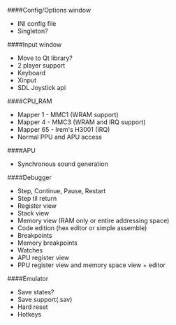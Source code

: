####Config/Options window

- INI config file
- Singleton?

####Input window

- Move to Qt library?
- 2 player support
- Keyboard
- Xinput
- SDL Joystick api

####CPU_RAM

- Mapper 1 - MMC1 (WRAM support)
- Mapper 4 - MMC3 (WRAM and IRQ support)
- Mapper 65 - Irem's H3001 (IRQ)
- Normal PPU and APU access

####APU
- Synchronous sound generation


####Debugger
- Step, Continue, Pause, Restart
- Step til return
- Register view
- Stack view 
- Memory view (RAM only or entire addressing space)
- Code edition (hex editor or simple assemble)
- Breakpoints
- Memory breakpoints
- Watches
- APU register view
- PPU register view and memory space view + editor

####Emulator

- Save states?
- Save support(.sav)
- Hard reset
- Hotkeys
